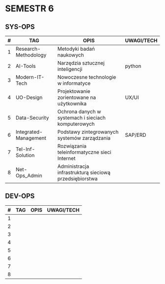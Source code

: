 # SEMESTR 6
## SYS-OPS
| #   | TAG                   | OPIS                                                   | UWAGI/TECH |
| --- | --------------------- | ------------------------------------------------------ | ---------- |
| 1   | Research-Methodology  | Metodyki badań naukowych                               |
| 2   | AI-Tools              | Narzędzia sztucznej inteligencji                       | python     |
| 3   | Modern-IT-Tech        | Nowoczesne technologie w informatyce                   |
| 4   | UO-Design             | Projektowanie zorientowane na użytkownika              | UX/UI      |
| 5   | Data-Security         | Ochrona danych w systemach i sieciach komputerowych    |
| 6   | Integrated-Management | Podstawy zintegrowanych systemów zarządzania           | SAP/ERD    |
| 7   | Tel-Inf-Solution      | Rozwiązania teleinformatyczne sieci Internet           |
| 8   | Net-Ops_Admin         | Administracja infrastrukturą sieciową przedsiębiorstwa |

## DEV-OPS
| #   | TAG | OPIS | UWAGI/TECH |
| --- | --- | ---- | ---------- |
| 1   |
| 2   |
| 3   |
| 4   |
| 5   |
| 6   |
| 7   |
| 8   |